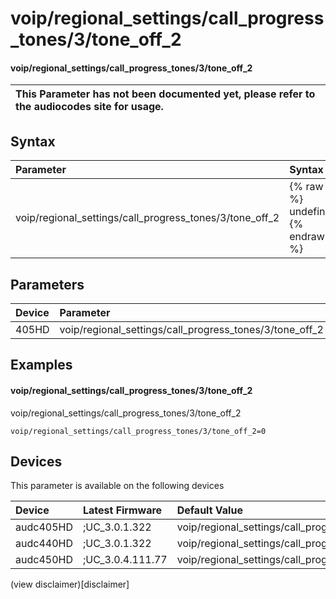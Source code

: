 ﻿---
description: voip/regional_settings/call_progress_tones/3/tone_off_2
search: false
---

# voip/regional_settings/call_progress_tones/3/tone_off_2

#### voip/regional_settings/call_progress_tones/3/tone_off_2


| This Parameter has not been documented yet, please refer to the audiocodes site for usage.  |
| :--- |

## Syntax
| Parameter | Syntax |
| :--- | :--- |
|voip/regional_settings/call_progress_tones/3/tone_off_2 | {% raw %} undefined {% endraw %} |

## Parameters
|Device|Parameter|value|Description|
|:---|:---|:---|:---|
| 405HD | voip/regional_settings/call_progress_tones/3/tone_off_2 |  |  |

## Examples
#### voip/regional_settings/call_progress_tones/3/tone_off_2

voip/regional_settings/call_progress_tones/3/tone_off_2

```
voip/regional_settings/call_progress_tones/3/tone_off_2=0
```

## Devices
This parameter is available on the following devices

| Device | Latest Firmware | Default Value |
|:---|:---|:---|
| audc405HD | ;UC_3.0.1.322 | voip/regional_settings/call_progress_tones/3/tone_off_2=0 
| audc440HD | ;UC_3.0.1.322 | voip/regional_settings/call_progress_tones/3/tone_off_2=0 
| audc450HD | ;UC_3.0.4.111.77 | voip/regional_settings/call_progress_tones/3/tone_off_2=0 

(view disclaimer)[disclaimer]
